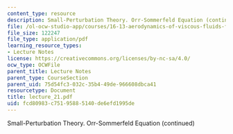 ```yaml
---
content_type: resource
description: Small-Perturbation Theory. Orr-Sommerfeld Equation (continued)
file: /ol-ocw-studio-app/courses/16-13-aerodynamics-of-viscous-fluids-fall-2003/fcd80983c75195885140de6efd1995de_lecture_21.pdf
file_size: 122247
file_type: application/pdf
learning_resource_types:
- Lecture Notes
license: https://creativecommons.org/licenses/by-nc-sa/4.0/
ocw_type: OCWFile
parent_title: Lecture Notes
parent_type: CourseSection
parent_uid: 75d54fc3-032c-35b4-49de-966608dbca41
resourcetype: Document
title: lecture_21.pdf
uid: fcd80983-c751-9588-5140-de6efd1995de
---
```

Small-Perturbation Theory. Orr-Sommerfeld Equation (continued)